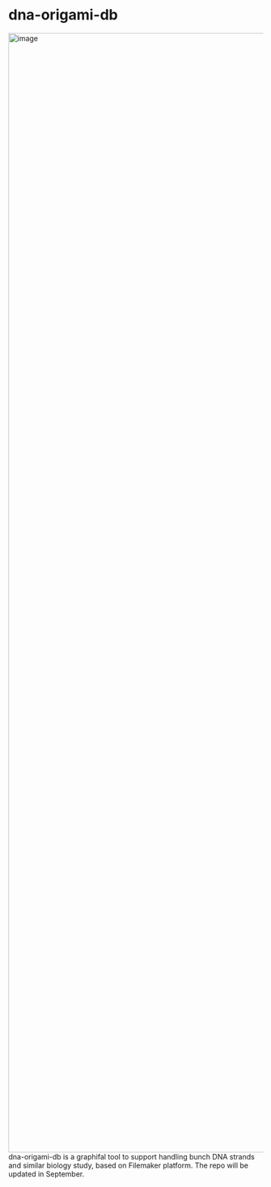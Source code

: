 # dna-origami-db
<img width="2212" alt="image" src="https://github.com/yusuke-dna/dna-origami-db/assets/70700401/a9e20900-c1fa-44c7-804f-2e8b001edfef">
dna-origami-db is a graphifal tool to support handling bunch DNA strands and similar biology study, based on Filemaker platform. The repo will be updated in September.
